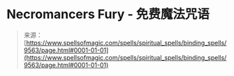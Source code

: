 <!--yml

分类：未分类

日期：2024-06-12 18:45:54

-->

# Necromancers Fury - 免费魔法咒语

> 来源：[https://www.spellsofmagic.com/spells/spiritual_spells/binding_spells/9563/page.html#0001-01-01](https://www.spellsofmagic.com/spells/spiritual_spells/binding_spells/9563/page.html#0001-01-01)
